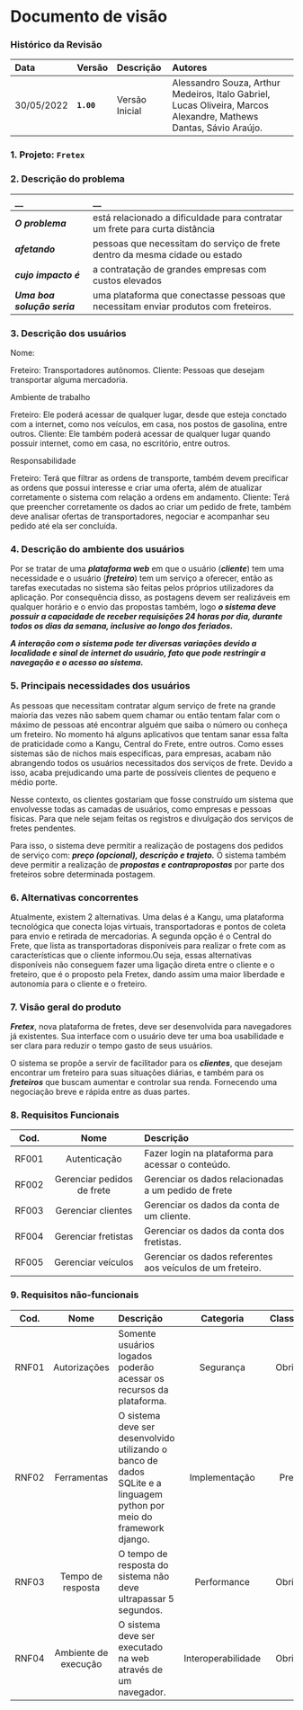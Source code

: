 # Documento de visão

### Histórico da Revisão 

|  Data  | Versão | Descrição | Autores |
|:-------|:-------|:----------|:------|
| 30/05/2022 |  **`1.00`** | Versão Inicial  | Alessandro Souza, Arthur Medeiros, Italo Gabriel, Lucas Oliveira, Marcos Alexandre, Mathews Dantas, Sávio Araújo.|


### 1. Projeto: **`Fretex`**

### 2. Descrição do problema 
| __ | __ |
|:------------------|:-----|
| **_O problema_** | está relacionado a dificuldade para contratar um frete para curta distância |
| **_afetando_** | pessoas que necessitam do serviço de frete dentro da mesma cidade ou estado |
| **_cujo impacto é_**| a contratação de grandes empresas com custos elevados |
| **_Uma boa solução seria_** | uma plataforma que conectasse pessoas que necessitam enviar produtos com freteiros.|

### 3. Descrição dos usuários
Nome:

Freteiro: Transportadores autônomos.
Cliente: Pessoas que desejam transportar alguma mercadoria.

Ambiente de trabalho

Freteiro: Ele poderá acessar de qualquer lugar, desde que esteja conctado com a internet, como nos veículos, em casa, nos postos de gasolina, entre outros.
Cliente: Ele também poderá acessar de qualquer lugar quando possuir internet, como em casa, no escritório, entre outros.

Responsabilidade

Freteiro: Terá que filtrar as ordens de transporte, também devem precificar as ordens que possui interesse e criar uma oferta, além de atualizar corretamente o sistema com relação a ordens em andamento.
Cliente: Terá que preencher corretamente os dados ao criar um pedido de frete, também deve analisar ofertas de transportadores, negociar e acompanhar seu pedido até ela ser concluída. 

### 4. Descrição do ambiente dos usuários
Por se tratar de uma **_plataforma web_** em que o usuário (**_cliente_**) tem uma necessidade e o usuário (**_freteiro_**) tem um serviço a oferecer, então as tarefas executadas no sistema são feitas pelos próprios utilizadores da aplicação. Por consequência disso, as postagens devem ser realizáveis em qualquer horário e o envio das propostas também, logo **_o sistema deve possuir a capacidade de receber requisições 24 horas por dia, durante todos os dias da semana, inclusive ao longo dos feriados._**

**_A interação com o sistema pode ter diversas variações devido a localidade e sinal de internet do usuário, fato que pode restringir a navegação e o acesso ao sistema._**

### 5. Principais necessidades dos usuários
As pessoas que necessitam contratar algum serviço de frete na grande maioria das vezes não sabem quem chamar ou então tentam falar com o máximo de pessoas até encontrar alguém que saiba o número ou conheça um freteiro. No momento há alguns aplicativos que tentam sanar essa falta de praticidade como a Kangu, Central do Frete, entre outros. Como esses sistemas são de nichos mais especificas, para empresas, acabam não abrangendo todos os usuários necessitados dos serviços de frete. Devido a isso, acaba prejudicando uma parte de possíveis clientes de pequeno e médio porte.

Nesse contexto, os clientes gostariam que fosse construído um sistema que envolvesse todas as camadas de usuários, como empresas e pessoas físicas. Para que nele sejam feitas os registros e divulgação dos serviços de fretes pendentes.

Para isso, o sistema deve permitir a realização de postagens dos pedidos de serviço com: **_preço (opcional), descrição e trajeto._** O sistema também deve permitir a realização de **_propostas e contrapropostas_** por parte dos freteiros sobre determinada postagem.

### 6.	Alternativas concorrentes
Atualmente, existem 2 alternativas. Uma delas é a Kangu, uma plataforma tecnológica que conecta lojas virtuais, transportadoras e pontos de coleta para envio e retirada de mercadorias. A segunda opção é o Central do Frete, que lista as transportadoras disponíveis para realizar o frete com as características que o cliente informou.Ou seja, essas alternativas disponíveis não conseguem fazer uma ligação direta entre o cliente e o freteiro, que é o proposto pela Fretex, dando assim uma maior liberdade e autonomia para o cliente e o freteiro.

### 7.	Visão geral do produto
**_Fretex_**, nova plataforma de fretes, deve ser desenvolvida para navegadores já existentes. Sua interface com o usuário deve ter uma boa usabilidade e ser clara para reduzir o tempo gasto de seus usuários.

O sistema se propõe a servir de facilitador para os **_clientes_**, que desejam encontrar um freteiro para suas situações diárias, e também para os **_freteiros_** que buscam aumentar e controlar sua renda. Fornecendo uma negociação breve e rápida entre as duas partes.

### 8. Requisitos Funcionais
| Cod. | Nome | Descrição |
| :---: | :---: | :--- |
| RF001 | Autenticação | Fazer login na plataforma para acessar o conteúdo. |
| RF002 | Gerenciar pedidos de frete | Gerenciar os dados relacionadas a um pedido de frete |
| RF003 | Gerenciar clientes | Gerenciar os dados da conta de um cliente. |
| RF004 | Gerenciar fretistas | Gerenciar os dados da conta dos fretistas. |
| RF005 | Gerenciar veículos | Gerenciar os dados referentes aos veículos de um freteiro. |


### 9. Requisitos não-funcionais
| Cod. | Nome | Descrição | Categoria | Classificação |
| :---: | :---: | :--- | :---: | :---: |
| RNF01 | Autorizações | Somente usuários logados poderão acessar os recursos da plataforma. | Segurança | Obrigatório |
| RNF02 | Ferramentas | O sistema deve ser desenvolvido utilizando o banco de dados SQLite e a linguagem python por meio do framework django. | Implementação | Preferível |
| RNF03 | Tempo de resposta | O tempo de resposta do sistema não deve ultrapassar 5 segundos. | Performance | Obrigatório |
| RNF04 | Ambiente de execução | O sistema deve ser executado na web através de um navegador. | Interoperabilidade | Obrigatório |
